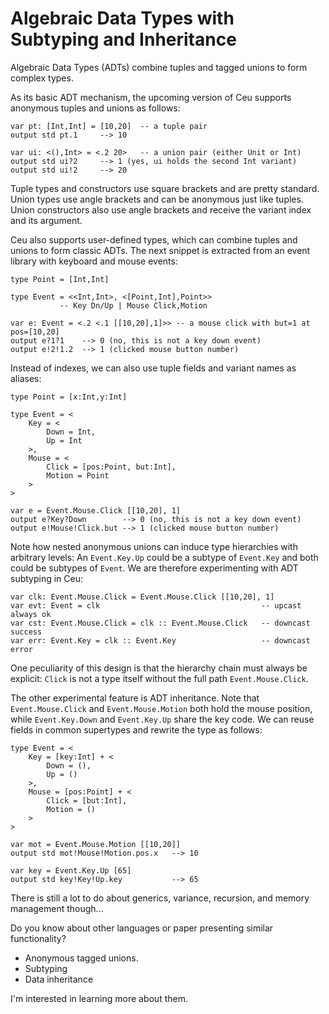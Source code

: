# Algebraic Data Types with Subtyping and Inheritance

Algebraic Data Types (ADTs) combine tuples and tagged unions to form complex
types.

As its basic ADT mechanism, the upcoming version of Ceu supports anonymous
tuples and unions as follows:

```
var pt: [Int,Int] = [10,20]  -- a tuple pair
output std pt.1     --> 10

var ui: <(),Int> = <.2 20>   -- a union pair (either Unit or Int)
output std ui?2     --> 1 (yes, ui holds the second Int variant)
output std ui!2     --> 20
```

Tuple types and constructors use square brackets and are pretty standard.
Union types use angle brackets and can be anonymous just like tuples.
Union constructors also use angle brackets and receive the variant index and
its argument.

Ceu also supports user-defined types, which can combine tuples and unions to
form classic ADTs.
The next snippet is extracted from an event library with keyboard and mouse
events:

```
type Point = [Int,Int]

type Event = <<Int,Int>, <[Point,Int],Point>>
           -- Key Dn/Up | Mouse Click,Motion

var e: Event = <.2 <.1 [[10,20],1]>> -- a mouse click with but=1 at pos=[10,20]
output e?1?1    --> 0 (no, this is not a key down event)
output e!2!1.2  --> 1 (clicked mouse button number)
```

Instead of indexes, we can also use tuple fields and variant names as aliases:

```
type Point = [x:Int,y:Int]

type Event = <
    Key = <
        Down = Int,
        Up = Int
    >,
    Mouse = <
        Click = [pos:Point, but:Int],
        Motion = Point
    >
>

var e = Event.Mouse.Click [[10,20], 1]
output e?Key?Down        --> 0 (no, this is not a key down event)
output e!Mouse!Click.but --> 1 (clicked mouse button number)
```

Note how nested anonymous unions can induce type hierarchies with arbitrary
levels:
An `Event.Key.Up` could be a subtype of `Event.Key` and both could be subtypes
of `Event`.
We are therefore experimenting with ADT subtyping in Ceu:

```
var clk: Event.Mouse.Click = Event.Mouse.Click [[10,20], 1]
var evt: Event = clk                                    -- upcast always ok
var cst: Event.Mouse.Click = clk :: Event.Mouse.Click   -- downcast success
var err: Event.Key = clk :: Event.Key                   -- downcast error
```

One peculiarity of this design is that the hierarchy chain must always be
explicit: `Click` is not a type itself without the full path
`Event.Mouse.Click`.

The other experimental feature is ADT inheritance.
Note that `Event.Mouse.Click` and `Event.Mouse.Motion` both hold the mouse
position, while `Event.Key.Down` and `Event.Key.Up` share the key code.
We can reuse fields in common supertypes and rewrite the type as follows:

```
type Event = <
    Key = [key:Int] + <
        Down = (),
        Up = ()
    >,
    Mouse = [pos:Point] + <
        Click = [but:Int],
        Motion = ()
    >
>

var mot = Event.Mouse.Motion [[10,20]]
output std mot!Mouse!Motion.pos.x   --> 10

var key = Event.Key.Up [65]
output std key!Key!Up.key           --> 65
```

There is still a lot to do about generics, variance, recursion, and memory
management though...

Do you know about other languages or paper presenting similar functionality?

- Anonymous tagged unions.
- Subtyping
- Data inheritance

I'm interested in learning more about them.
